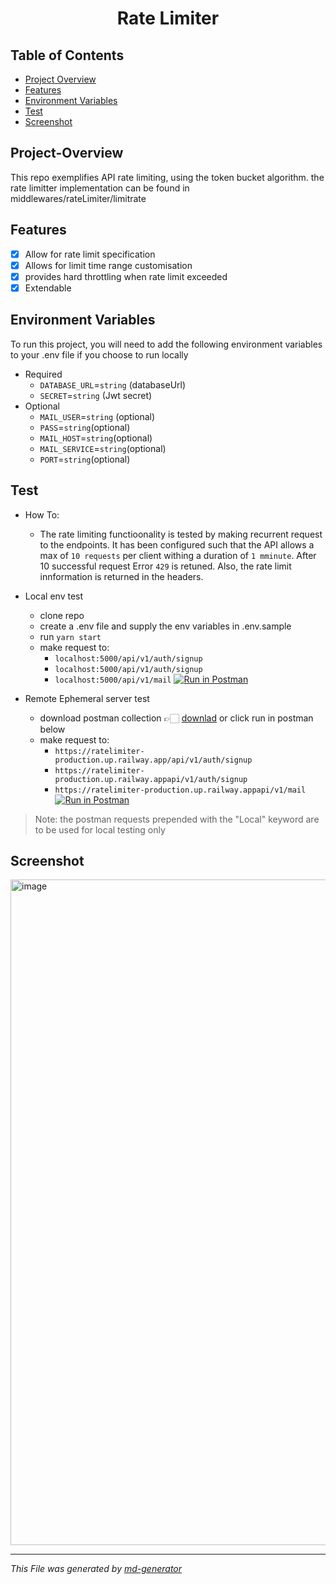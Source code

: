 
<h1 align="center">Rate Limiter</h1>

## Table of Contents
* [Project Overview](#Project-Overview)
* [Features](#Features)
* [Environment Variables](#Environment-Variables)
* [Test](#Test)
* [Screenshot](#Screenshot)

## Project-Overview
 This repo exemplifies API rate limiting, using the token bucket algorithm.
 the rate limitter implementation can be found in middlewares/rateLimiter/limitrate

## Features

- [x] Allow for rate limit specification
- [x] Allows for limit time range customisation
- [x] provides hard throttling when rate limit exceeded
- [x] Extendable

## Environment Variables

To run this project, you will need to add the following environment variables to your .env file if you choose to run locally

- Required
    - `DATABASE_URL`=`string` (databaseUrl)
    - `SECRET`=`string` (Jwt secret)
- Optional
    - `MAIL_USER`=`string` (optional)
    - `PASS`=`string`(optional)
    - `MAIL_HOST`=`string`(optional)
    - `MAIL_SERVICE`=`string`(optional)
    - `PORT`=`string`(optional)

## Test
- How To:
    - The rate limiting functioonality is tested by making recurrent request to the endpoints. It has been configured such that
      the API allows a max of `10 requests` per client withing a duration of `1 mminute`. After 10 successful request Error `429` is retuned. Also,
      the rate limit innformation is returned in the headers.

- Local env test
    - clone repo
    - create a .env file and supply the env variables in .env.sample
    - run `yarn start`
    - make request to:
        - `localhost:5000/api/v1/auth/signup`
        - `localhost:5000/api/v1/auth/signup`
        - `localhost:5000/api/v1/mail` [![Run in Postman](https://run.pstmn.io/button.svg)](https://app.getpostman.com/run-collection/5289404-cc14cd2b-1367-4f99-8516-69524e05a036?action=collection%2Ffork&collection-url=entityId%3D5289404-cc14cd2b-1367-4f99-8516-69524e05a036%26entityType%3Dcollection%26workspaceId%3D6f8faf53-4393-4ceb-885e-f48e37fbbb34#?env%5BRate_limit%5D=W3sia2V5IjoidG9rZW4iLCJ2YWx1ZSI6IiIsImVuYWJsZWQiOnRydWUsInR5cGUiOiJkZWZhdWx0Iiwic2Vzc2lvblZhbHVlIjoiZXlKaGJHY2lPaUpJVXpJMU5pSXNJblI1Y0NJNklrcFhWQ0o5LmV5SnBaQ0k2SWpkak1UUTFaREprTFdFek0yWXROR1EwWmkwNVlUQTBMV1F6TnpGbU5EVXdNekZrTWlJc0ltVnRZV2xzSWpvaWIyeDFkMkZ6WldkMWJtRmtaWEJ2YW5VdVoyMWguLi4iLCJzZXNzaW9uSW5kZXgiOjB9XQ==)
- Remote Ephemeral server test
    - download postman collection 👉🏻 [downlad](https://www.postman.com/oluwasegun-adepoju/workspace/oluwasegun/collection/5289404-cc14cd2b-1367-4f99-8516-69524e05a036?action=share&creator=5289404) or click run in postman below
    - make request to:
        - `https://ratelimiter-production.up.railway.app/api/v1/auth/signup`
        - `https://ratelimiter-production.up.railway.appapi/v1/auth/signup`
        - `https://ratelimiter-production.up.railway.appapi/v1/mail` [![Run in Postman](https://run.pstmn.io/button.svg)](https://app.getpostman.com/run-collection/5289404-cc14cd2b-1367-4f99-8516-69524e05a036?action=collection%2Ffork&collection-url=entityId%3D5289404-cc14cd2b-1367-4f99-8516-69524e05a036%26entityType%3Dcollection%26workspaceId%3D6f8faf53-4393-4ceb-885e-f48e37fbbb34#?env%5BRate_limit%5D=W3sia2V5IjoidG9rZW4iLCJ2YWx1ZSI6IiIsImVuYWJsZWQiOnRydWUsInR5cGUiOiJkZWZhdWx0Iiwic2Vzc2lvblZhbHVlIjoiZXlKaGJHY2lPaUpJVXpJMU5pSXNJblI1Y0NJNklrcFhWQ0o5LmV5SnBaQ0k2SWpkak1UUTFaREprTFdFek0yWXROR1EwWmkwNVlUQTBMV1F6TnpGbU5EVXdNekZrTWlJc0ltVnRZV2xzSWpvaWIyeDFkMkZ6WldkMWJtRmtaWEJ2YW5VdVoyMWguLi4iLCJzZXNzaW9uSW5kZXgiOjB9XQ==)

> Note: the postman requests prepended with the "Local" keyword are to be used for local testing only

## Screenshot
<img width="1065" alt="image" src="https://user-images.githubusercontent.com/25525765/236390407-a1aac1cb-2e24-4e9e-bec4-a85fd0dfeb77.png">


***
_This File was generated by [md-generator](https://github.com/oluwasegun-AA/md-generator)_
